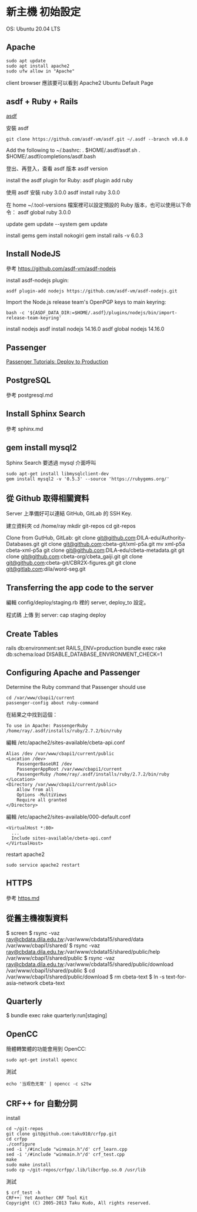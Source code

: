 # 新主機 初始設定

OS: Ubuntu 20.04 LTS

## Apache

    sudo apt update
    sudo apt install apache2
    sudo ufw allow in "Apache"

client browser 應該要可以看到 Apache2 Ubuntu Default Page

## asdf + Ruby + Rails

[asdf](https://github.com/asdf-vm/asdf)

安裝 asdf

    git clone https://github.com/asdf-vm/asdf.git ~/.asdf --branch v0.8.0

Add the following to ~/.bashrc:
    . $HOME/.asdf/asdf.sh
    . $HOME/.asdf/completions/asdf.bash

登出、再登入，查看 asdf 版本
    asdf version

install the asdf plugin for Ruby:
    asdf plugin add ruby

使用 asdf 安裝 ruby 3.0.0
    asdf install ruby 3.0.0

在 home ~/.tool-versions 檔案裡可以設定預設的 Ruby 版本，也可以使用以下命令：
    asdf global ruby 3.0.0

update
    gem update --system
    gem update

install gems
    gem install nokogiri
    gem install rails -v 6.0.3

## Install NodeJS

參考 <https://github.com/asdf-vm/asdf-nodejs>

install asdf-nodejs plugin:

    asdf plugin-add nodejs https://github.com/asdf-vm/asdf-nodejs.git

Import the Node.js release team's OpenPGP keys to main keyring:

    bash -c '${ASDF_DATA_DIR:=$HOME/.asdf}/plugins/nodejs/bin/import-release-team-keyring'

install nodejs
    asdf install nodejs 14.16.0
    asdf global nodejs 14.16.0

## Passenger

[Passenger Tutorials: Deploy to Production](https://www.phusionpassenger.com/docs/tutorials/deploy_to_production/)

## PostgreSQL

參考 postgresql.md

## Install Sphinx Search

參考 sphinx.md

## gem install mysql2

Sphinx Search 要透過 mysql 介面呼叫

    sudo apt-get install libmysqlclient-dev
    gem install mysql2 -v '0.5.3' --source 'https://rubygems.org/'

## 從 Github 取得相關資料

Server 上準備好可以連結 GitHub, GitLab 的 SSH Key.

建立資料夾
    cd /home/ray
    mkdir git-repos
    cd git-repos

Clone from GutHub, GitLab:
    git clone git@github.com:DILA-edu/Authority-Databases.git
    git clone git@github.com:cbeta-git/xml-p5a.git
    mv xml-p5a cbeta-xml-p5a
    git clone git@github.com:DILA-edu/cbeta-metadata.git
    git clone git@github.com:cbeta-org/cbeta_gaiji.git
    git clone git@github.com:cbeta-git/CBR2X-figures.git
    git clone git@gitlab.com:dila/word-seg.git

## Transferring the app code to the server

編輯 config/deploy/staging.rb 裡的 server, deploy_to 設定。

程式碼 上傳 到 server:
    cap staging deploy

## Create Tables

rails db:environment:set RAILS_ENV=production
bundle exec rake db:schema:load DISABLE_DATABASE_ENVIRONMENT_CHECK=1

## Configuring Apache and Passenger

Determine the Ruby command that Passenger should use

    cd /var/www/cbapi1/current
    passenger-config about ruby-command

在結果之中找到這個：

    To use in Apache: PassengerRuby /home/ray/.asdf/installs/ruby/2.7.2/bin/ruby

編輯 /etc/apache2/sites-available/cbeta-api.conf

    Alias /dev /var/www/cbapi1/current/public
    <Location /dev>
        PassengerBaseURI /dev
        PassengerAppRoot /var/www/cbapi1/current
        PassengerRuby /home/ray/.asdf/installs/ruby/2.7.2/bin/ruby
    </Location>
    <Directory /var/www/cbapi1/current/public>
        Allow from all
        Options -MultiViews
        Require all granted
    </Directory>

編輯 /etc/apache2/sites-available/000-default.conf

    <VirtualHost *:80>
      ...
      Include sites-available/cbeta-api.conf
    </VirtualHost>

restart apache2

    sudo service apache2 restart

## HTTPS

參考 [https.md](https.md)

## 從舊主機複製資料

$ screen
$ rsync -vaz ray@cbdata.dila.edu.tw:/var/www/cbdata15/shared/data /var/www/cbapi1/shared/
$ rsync -vaz ray@cbdata.dila.edu.tw:/var/www/cbdata15/shared/public/help /var/www/cbapi1/shared/public
$ rsync -vaz ray@cbdata.dila.edu.tw:/var/www/cbdata15/shared/public/download /var/www/cbapi1/shared/public
$ cd /var/www/cbapi1/shared/public/download
$ rm cbeta-text
$ ln -s text-for-asia-network cbeta-text

## Quarterly

$ bundle exec rake quarterly:run[staging]

## OpenCC

簡體轉繁體的功能會用到 OpenCC:

    sudo apt-get install opencc

測試

    echo '当观色无常' | opencc -c s2tw

## CRF++ for 自動分詞

install

    cd ~/git-repos
    git clone git@github.com:taku910/crfpp.git
    cd crfpp
    ./configure
    sed -i '/#include "winmain.h"/d' crf_learn.cpp
    sed -i '/#include "winmain.h"/d' crf_test.cpp
    make
    sudo make install
    sudo cp ~/git-repos/crfpp/.lib/libcrfpp.so.0 /usr/lib

測試

    $ crf_test -h
    CRF++: Yet Another CRF Tool Kit
    Copyright (C) 2005-2013 Taku Kudo, All rights reserved.

